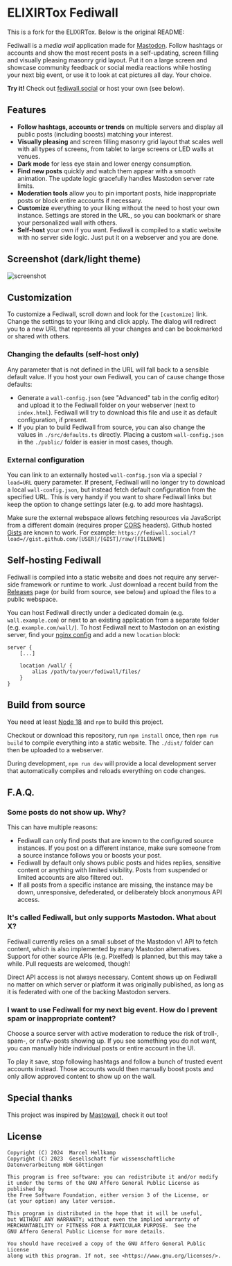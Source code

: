 # ELIXIRTox Fediwall

This is a fork for the ELIXIRTox. Below is the original README:

Fediwall is a *media wall* application made for [Mastodon](https://joinmastodon.org/). Follow hashtags or accounts and show the most recent posts in a self-updating, screen filling and visually pleasing masonry grid layout. Put it on a large screen and showcase community feedback or social media reactions while hosting your next big event, or use it to look at cat pictures all day. Your choice.

**Try it!** Check out [fediwall.social](https://fediwall.social/) or host your own (see below).


## Features

* **Follow hashtags, accounts or trends** on multiple servers and display all public posts (including boosts) matching your interest.
* **Visually pleasing** and screen filling masonry grid layout  that scales well with all types of screens, from tablet to large screens or LED walls at venues.
* **Dark mode** for less eye stain and lower energy consumption.
* **Find new posts** quickly and watch them appear with a smooth animation. The update logic gracefully handles Mastodon server rate limits.
* **Moderation tools** allow you to pin important posts, hide inappropriate posts or block entire accounts if necessary.
* **Customize** everything to your liking without the need to host your own instance. Settings are stored in the URL, so you can bookmark or share your personalized wall with others.
* **Self-host** your own if you want. Fediwall is compiled to a static website with no server side logic. Just put it on a webserver and you are done.


## Screenshot (dark/light theme)

![screenshot](https://github.com/defnull/fediwall/assets/62740/d838dfa7-b200-42f5-8130-9506da7dba0f)


## Customization

To customize a Fediwall, scroll down and look for the `[customize]` link. Change the settings to your liking and click apply. The dialog will redirect you to a new URL that represents all your changes and can be bookmarked or shared with others.


### Changing the defaults (self-host only)

Any parameter that is not defined in the URL will fall back to a sensible default value. If you host your own Fediwall, you can of cause change those defaults:

* Generate a `wall-config.json` (see "Advanced" tab in the config editor) and upload it to the Fediwall folder on your webserver (next to `index.html`). Fediwall will try to download this file and use it as default configuration, if present.
* If you plan to build Fediwall from source, you can also change the values in `./src/defaults.ts` directly. Placing a custom `wall-config.json` in the `./public/` folder is easier in most cases, though.


### External configuration

You can link to an externally hosted `wall-config.json` via a special `?load=URL` query parameter. If present, Fediwall will no longer try to download a local `wall-config.json`, but instead fetch default configuration from the specified URL. This is very handy if you want to share Fediwall links but keep the option to change settings later (e.g. to add more hashtags).

Make sure the external webspace allows fetching resources via JavaScript from a different domain (requires proper [CORS](https://developer.mozilla.org/en-US/docs/Web/HTTP/CORS) headers). Github hosted [Gists](https://gist.github.com/) are known to work. For example: `https://fediwall.social/?load=//gist.github.com/[USER]/[GIST]/raw/[FILENAME]`


## Self-hosting Fediwall

Fediwall is compiled into a static website and does not require any server-side framework or runtime to work. Just download a recent build from the [Releases](https://github.com/defnull/fediwall/releases) page (or build from source, see below) and upload the files to a public webspace.

You can host Fediwall directly under a dedicated domain (e.g. `wall.example.com`) or next to an existing application from a separate folder (e.g. `example.com/wall/`). To host Fediwall next to Mastodon on an existing server, find your [nginx config](https://github.com/mastodon/mastodon/blob/main/dist/nginx.conf) and add a new `location` block:

```nginx
server {
    [...]

    location /wall/ {
        alias /path/to/your/fediwall/files/
    }
}
```


## Build from source

You need at least [Node 18](https://docs.npmjs.com/downloading-and-installing-node-js-and-npm) and `npm` to build this project.

Checkout or download this repository, run `npm install` once, then `npm run build` to compile everything into a static website. The `./dist/` folder can then be uploaded to a webserver.

During development, `npm run dev` will provide a local development server that automatically compiles and reloads everything on code changes.


## F.A.Q.

### Some posts do not show up. Why?

This can have multiple reasons:

* Fediwall can only find posts that are known to the configured source instances. If you post on a different instance, make sure someone from a source instance follows you or boosts your post.
* Fediwall by default only shows public posts and hides replies, sensitive content or anything with limited visibility. Posts from suspended or limited accounts are also filtered out.
* If all posts from a specific instance are missing, the instance may be down, unresponsive, defederated, or deliberately block anonymous API access.


### It's called Fediwall, but only supports Mastodon. What about X?

Fediwall currently relies on a small subset of the Mastodon v1 API to fetch content, which is also implemented by many Mastodon alternatives. Support for other source APIs (e.g. Pixelfed) is planned, but this may take a while. Pull requests are welcomed, though!

Direct API access is not always necessary. Content shows up on Fediwall no matter on which server or platform it was originally published, as long as it is federated with one of the backing Mastodon servers.


### I want to use Fediwall for my next big event. How do I prevent spam or inappropriate content?

Choose a source server with active moderation to reduce the risk of troll-, spam-, or nsfw-posts showing up. If you see something you do not want, you can manually hide individual posts or entire account in the UI. 

To play it save, stop following hashtags and follow a bunch of trusted event accounts instead. Those accounts would then manually boost posts and only allow approved content to show up on the wall.


## Special thanks

This project was inspired by [Mastowall](https://github.com/rstockm/mastowall), check it out too!


## License

    Copyright (C) 2024  Marcel Hellkamp
    Copyright (C) 2023  Gesellschaft für wissenschaftliche Datenverarbeitung mbH Göttingen

    This program is free software: you can redistribute it and/or modify
    it under the terms of the GNU Affero General Public License as published by
    the Free Software Foundation, either version 3 of the License, or
    (at your option) any later version.

    This program is distributed in the hope that it will be useful,
    but WITHOUT ANY WARRANTY; without even the implied warranty of
    MERCHANTABILITY or FITNESS FOR A PARTICULAR PURPOSE.  See the
    GNU Affero General Public License for more details.

    You should have received a copy of the GNU Affero General Public License
    along with this program. If not, see <https://www.gnu.org/licenses/>.
